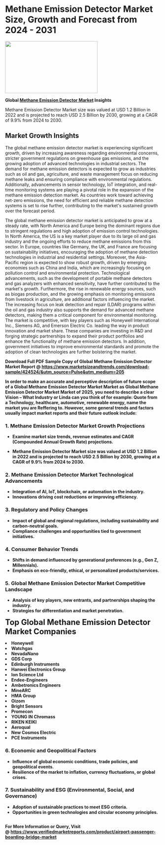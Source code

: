 <H1>Methane Emission Detector Market Size, Growth and Forecast from 2024 - 2031</H1><img class="aligncenter size-medium wp-image-584254" src="https://thirdeyenews.in/wp-content/uploads/2024/09/Global-Market-Research-300x168.jpeg" alt="" width="300" height="168" /><p><strong>Global&nbsp;<a href="https://www.marketsizeandtrends.com/download-sample/424524/&amp;utm_source=Pulse&amp;utm_medium=205">Methane Emission Detector Market</a> Insights</strong></p><p>Methane Emission Detector Market size was valued at USD 1.2 Billion in 2022 and is projected to reach USD 2.5 Billion by 2030, growing at a CAGR of 9.9% from 2024 to 2030.</p><p><h2>Market Growth Insights</h2> <p>The global methane emission detector market is experiencing significant growth, driven by increasing awareness regarding environmental concerns, stricter government regulations on greenhouse gas emissions, and the growing adoption of advanced technologies in industrial sectors. The demand for methane emission detectors is expected to grow as industries such as oil and gas, agriculture, and waste management focus on reducing methane leaks and ensuring compliance with environmental regulations. Additionally, advancements in sensor technology, IoT integration, and real-time monitoring systems are playing a pivotal role in the expansion of the methane emission detection market. As countries work toward achieving net-zero emissions, the need for efficient and reliable methane detection systems is set to rise further, contributing to the market's sustained growth over the forecast period.</p> <p><strong></strong></p> <p>The global methane emission detector market is anticipated to grow at a steady rate, with North America and Europe being the dominant regions due to stringent regulations and high adoption of emission control technologies. In North America, the US is a key market player due to its large oil and gas industry and the ongoing efforts to reduce methane emissions from this sector. In Europe, countries like Germany, the UK, and France are focusing on sustainability initiatives, encouraging the adoption of methane detection technologies in industrial and residential settings. Moreover, the Asia-Pacific region is expected to show robust growth, driven by emerging economies such as China and India, which are increasingly focusing on pollution control and environmental protection. Technological advancements, such as the development of portable methane detectors and gas analyzers with enhanced sensitivity, have further contributed to the market's growth. Furthermore, the rise in renewable energy sources, such as biogas production, and the growing emphasis on monitoring emissions from livestock in agriculture, are additional factors influencing the market. The increasing focus on leak detection and repair (LDAR) programs within the oil and gas industry also supports the demand for advanced methane detectors, making them a critical component for environmental monitoring. The market is competitive, with key players such as Honeywell International Inc., Siemens AG, and Emerson Electric Co. leading the way in product innovation and market share. These companies are investing in R&D and forging strategic partnerships to expand their product portfolios and enhance the functionality of methane emission detectors. In addition, government initiatives to improve environmental standards and promote the adoption of clean technologies are further bolstering the market. <p><strong></p><p><span class=""><strong>Download Full PDF Sample Copy of Global Methane Emission Detector Market Report</strong> @ <a href="https://www.marketsizeandtrends.com/download-sample/424524/&amp;utm_source=Pulse&amp;utm_medium=205" target="_blank">https://www.marketsizeandtrends.com/download-sample/424524/&amp;utm_source=Pulse&amp;utm_medium=205</a></span></p><p>In order to make an accurate and perceptive description of future scope of a Global&nbsp;Methane Emission Detector Market Market as Global&nbsp;Methane Emission Detector Market Market of 2025, you need to describe a clear Vision &ndash; What Industry or Linda can you think of for example: Quote from a Technology, healthcare, automotive, renewable energy, name the market you are Reffering to. However, some general trends and factors usually impact market reports and their future outlook include:</p><h3>1.&nbsp;<strong>Methane Emission Detector Market Growth Projections</strong></h3><ul><li>Examine market size trends, revenue estimates and CAGR (Compounded Annual Growth Rate) projections.</li><li><p>Methane Emission Detector Market size was valued at USD 1.2 Billion in 2022 and is projected to reach USD 2.5 Billion by 2030, growing at a CAGR of 9.9% from 2024 to 2030.</p></li></ul><h3>2.&nbsp;<strong>Methane Emission Detector Market Technological Advancements</strong></h3><ul><li>Integration of AI, IoT, blockchain, or automation in the industry.</li><li>Innovations driving cost reductions or improving efficiency.</li></ul><h3>3.&nbsp;<strong>Regulatory and Policy Changes</strong></h3><ul><li>Impact of global and regional regulations, including sustainability and carbon-neutral goals.</li><li>Compliance challenges and opportunities tied to government initiatives.</li></ul><h3>4.&nbsp;<strong>Consumer Behavior Trends</strong></h3><ul><li>Shifts in demand influenced by generational preferences (e.g., Gen Z, Millennials).</li><li>Emphasis on eco-friendly, ethical, or personalized products/services.</li></ul><h3>5.&nbsp;<strong>Global Methane Emission Detector Market Competitive Landscape</strong></h3><ul><li>Analysis of key players, new entrants, and partnerships shaping the industry.</li><li>Strategies for differentiation and market penetration.</li></ul><p data-pm-slice="1 1 []"><span style="color: inherit; font-family: inherit; font-size: 25px;">Top Global Methane Emission Detector Market Companies</span></p><div class="" data-test-id=""><p><li>Honeywell</li><li> Watchgas</li><li> NevadaNano</li><li> GDS Corp</li><li> Edinburgh Instruments</li><li> Hanwei Electronics Group</li><li> Ion Science Ltd</li><li> Endee-Engineers</li><li> Ambetronics Engineers</li><li> MineARC</li><li> HMA Group</li><li> Oizom</li><li> Bright Sensors</li><li> Promecon</li><li> YOUNG IN Chromass</li><li> RIKEN KEIKI</li><li> Aeroqual</li><li> New Cosmos Electric</li><li> PCE Instruments</li></p></div><h3>6.&nbsp;<strong>Economic and Geopolitical Factors</strong></h3><ul><li>Influence of global economic conditions, trade policies, and geopolitical events.</li><li>Resilience of the market to inflation, currency fluctuations, or global crises.</li></ul><h3>7.&nbsp;<strong>Sustainability and ESG (Environmental, Social, and Governance)</strong></h3><ul><li>Adoption of sustainable practices to meet ESG criteria.</li><li>Opportunities in green technologies and circular economy principles.</li></ul><h2><strong style="font-size: 14px;">For More Information or Query, Visit @&nbsp;</strong><a style="background-color: #ffffff; font-size: 14px;" href="https://www.marketsizeandtrends.com/report/methane-emission-detector-market/" target="_blank">https://www.verifiedmarketreports.com/product/airport-passenger-boarding-bridge-market</a></h2>

